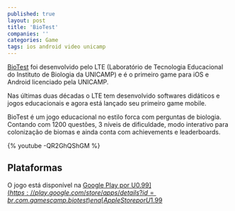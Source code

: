 ```yaml
---
published: true
layout: post
title: 'BioTest'
companies: ''
categories: Game
tags: ios android video unicamp
---
```

[BioTest](http://www.biotest-app.com/) foi desenvolvido pelo LTE (Laborat&#243;rio de Tecnologia Educacional do Instituto de Biologia da UNICAMP) e &#233; o primeiro game para iOS e Android licenciado pela UNICAMP.
 
Nas &#250;ltimas duas d&#233;cadas o LTE tem desenvolvido softwares did&#225;ticos e jogos educacionais e agora est&#225; lan&#231;ado seu primeiro game mobile.
  
BioTest &#233; um jogo educacional no estilo forca com perguntas de biologia. Contando com 1200 quest&#245;es, 3 n&#237;veis de dificuldade, modo interativo para coloniza&#231;&#227;o de biomas  e ainda conta com achievements e leaderboards.
 
{% youtube -QR2GhQShGM %}

## Plataformas 
O jogo est&#225; dispon&#237;vel na [Google Play por U$0.99](https://play.google.com/store/apps/details?id=br.com.gamescamp.biotest) e na [Apple Store por U$1.99](https://itunes.apple.com/us/app/biotest/id636941373)